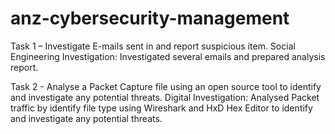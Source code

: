 # anz-cybersecurity-management

Task 1 – Investigate E-mails sent in and report suspicious item.
Social Engineering Investigation: Investigated several emails and prepared analysis report.

Task 2 - Analyse a Packet Capture file using an open source tool to identify and investigate any potential threats.
Digital Investigation: Analysed Packet traffic by identify file type using Wireshark and HxD Hex Editor to identify and investigate any potential threats.
